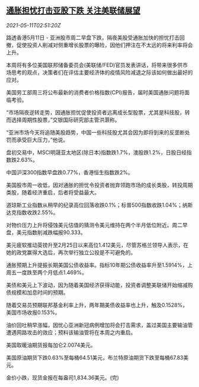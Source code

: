 <!--1620702062000-->
[通胀担忧打击亚股下跌 关注美联储展望](https://cn.reuters.com/article/asia-financial-markets-0511-tues-idCNKBS2CS08N)
------

<div><i>2021-05-11T02:51:20Z</i></div><p>路透香港5月11日 - 亚洲股市周二早盘下跌，隔夜美股受通胀加快的担忧打击回撤，促使投资人削减对侧重增长股票的曝险，因他们押注在不太远的将来利率将会上升。</p><p>本周将有多位美国联邦储备委员会(美联储/FED)官员发表讲话，将带来很多供市场思考的观点，决策者们在评估主要经济体的疫情风险减退之际该如何做出最好的应对。</p><p>美国劳工部周三将公布最新的消费者价格指数(CPI)报告，届时美国通胀问题将面临考验。</p><p>“市场隔夜逆转走势，因通胀担忧促使投资者远离成长型股票，尤其是科技股，转而选择周期性股票，”交银国际研究部主管洪灏称。</p><p>“亚洲市场今天将追随美股趋势，中国一些科技股尤其会因为即将到来的反垄断处罚而承受巨大压力，”他说。</p><p>盘初交易中，MSCI明晟亚太地区(除日本)指数跌1.7%，澳股跌1.2%，日股日经指数跌2.63%。</p><p>中国沪深300指数早盘跌0.77%，香港恒生指数跌2%。</p><p>美国股市周一收低，因对通胀的担忧令投资者抛弃领跑市场的成长类股，转投周期类股，随着经济重启，后者将受益最大。</p><p>道琼斯工业指数从稍早的纪录高位回落收跌0.1%；标普500指数收跌1.04%；纳斯达克指数收跌2.55%。</p><p>对物价压力上升将侵蚀美元估值的猜测令美元维持在两个半月低位附近。周二早盘，美元指数削减跌幅报90.333。</p><p>美元疲软推动英镑升至2月25日以来高位1.412美元，尽管苏格兰领导人表示，在她的政党赢得大选后，再次举行独立公投是不可避免的。</p><p>通胀预期上升提振长期美国公债收益率。指标10年期公债收益率升至1.5914%，上周五一度跌至两个月低点1.469%。</p><p>美债和美元上下波动，因为随着美国经济获得动能，投资者调整美联储开始缩减购债规模和加息时间的预期。</p><p>随着交易员预期联邦基金利率上升，两年期美债收益率也上升，触及0.1528%，美国市场收报0.153%。</p><p>油价回吐稍早涨幅，因忧心亚洲新冠病例增加将会打击需求，盖过美国主要输油管遭遇网路攻击的效应；预料该输油管将在本周之内重启。</p><p>美国取暖油期货报每加仑2.0074美元。</p><p>美国原油期货下跌0.63%至每桶64.51美元，布兰特原油期货下跌至每桶67.83美元。</p><p>金价小跌，现货金报在每盎司1,834.36美元。(完)</p>
